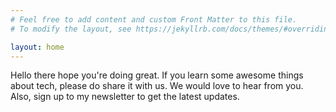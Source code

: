 ```yaml
---
# Feel free to add content and custom Front Matter to this file.
# To modify the layout, see https://jekyllrb.com/docs/themes/#overriding-theme-defaults

layout: home
---
```


Hello there hope you're doing great. If you learn some awesome things about tech, please do share it with us. We would love to hear from you. Also, sign up to my newsletter to get the latest updates.
